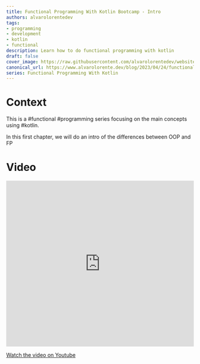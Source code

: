 ```yaml
---
title: Functional Programming With Kotlin Bootcamp - Intro
authors: alvarolorentedev
tags:
- programming
- development
- kotlin
- functional
description: Learn how to do functional programming with kotlin
draft: false
cover_image: https://raw.githubusercontent.com/alvarolorentedev/website/main/static/img/blog/fpusing-kotlin.png
canonical_url: https://www.alvarolorente.dev/blog/2023/04/24/functional-programming-with-kotlin-bootcamp-intro
series: Functional Programming With Kotlin
---
```


# Context

This is a #functional #programming series focusing on the main concepts using #kotlin.

In this first chapter, we will do an intro of the differences between OOP and FP

# Video

<iframe width="100%" height="444" src="https://www.youtube.com/embed/DG3cj6dV3YM" title="YouTube video player" frameborder="0" allow="accelerometer; autoplay; clipboard-write; encrypted-media; gyroscope; picture-in-picture" allowfullscreen></iframe>

[﻿Watch the video on Youtube](https://youtu.be/DG3cj6dV3YM)